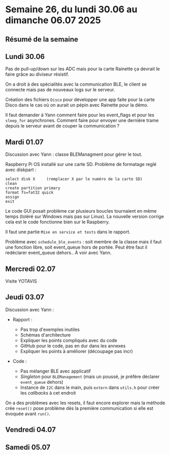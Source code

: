 # Semaine 26, du lundi 30.06 au dimanche 06.07 2025

## Résumé de la semaine

## Lundi 30.06

Pas de pull-up/down sur les ADC mais pour la carte Rainette ça devrait le faire grâce au diviseur résistif.

On a droit à des spécialités avec la communication BLE, le client se connecte mais pas de nouveaux logs sur le serveur.

Création des fichiers `Disco` pour développer une app faite pour la carte Disco dans le cas où on aurait un pépin avec Rainette
pour la démo.

Il faut demander à Yann comment faire pour les event_flags et pour les `sleep_for` asynchrones. Comment faire pour envoyer une dernière trame depuis le serveur avant de couper la communication ?

## Mardi 01.07

Discussion avec Yann : classe BLEManagment pour gérer le tout.

Raspberry Pi OS installé sur une carte SD. Problème de formatage reglé avec diskpart :

```
select disk X     (remplacer X par le numéro de la carte SD)
clean
create partition primary
format fs=fat32 quick
assign
exit
```
Le code GUI posait problème car plusieurs boucles tournaient en même temps (toléré sur Windows mais pas sur Linux).
La nouvelle version corrige cela est le code fonctionne bien sur le Raspberry.

Il faut une partie `Mise en service et tests` dans le rapport.

Problème avec `schedule_ble_events` : soit membre de la classe mais il faut une fonction libre, soit event_queue hors de portée. Peut être faut il redéclarer event_queue dehors.. À voir avec Yann.

## Mercredi 02.07

Visite YOTAVIS

## Jeudi 03.07

Discussion avec Yann : 

* Rapport :
    - Pas trop d'exemples inutiles
    - Schémas d'architecture
    - Expliquer les points compliqués avec du code
    - GitHub pour le code, pas en dur dans les annexes
    - Expliquer les points à améliorer (découpage pas incr)

* Code :
    - Pas mélanger BLE avec applicatif
    - *Singleton* pour `BLEManagement` (mais un poussé, je préfère déclarer `event_queue` dehors)
    - Instance de `I2C` dans le main, puis `extern` dans `utils.h` pour créer les *callbacks* à cet endroit

On a des problèmes avec les resets, il faut encore explorer mais la méthode crée `reset()` pose problème dès la première communication si elle est évoquée avant `run()`.

## Vendredi 04.07

## Samedi 05.07